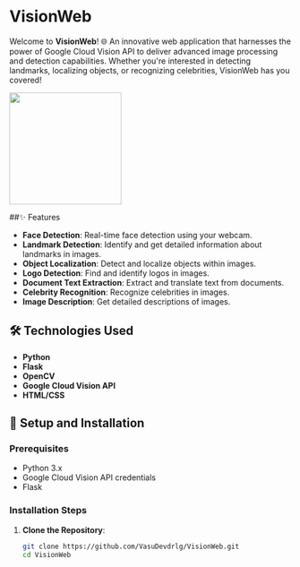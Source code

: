 # VisionWeb

Welcome to **VisionWeb**! 🌐 An innovative web application that harnesses the power of Google Cloud Vision API to deliver advanced image processing and detection capabilities. Whether you're interested in detecting landmarks, localizing objects, or recognizing celebrities, VisionWeb has you covered!




<img align='center' src="https://graph.org/file/367fcae7945d79450d9ce.jpg" width=200px>




##✨ Features

- **Face Detection**: Real-time face detection using your webcam.
- **Landmark Detection**: Identify and get detailed information about landmarks in images.
- **Object Localization**: Detect and localize objects within images.
- **Logo Detection**: Find and identify logos in images.
- **Document Text Extraction**: Extract and translate text from documents.
- **Celebrity Recognition**: Recognize celebrities in images.
- **Image Description**: Get detailed descriptions of images.

## 🛠️ Technologies Used

- **Python**
- **Flask**
- **OpenCV**
- **Google Cloud Vision API**
- **HTML/CSS**

## 🚀 Setup and Installation

### Prerequisites

- Python 3.x
- Google Cloud Vision API credentials
- Flask

### Installation Steps

1. **Clone the Repository**:
   ```bash
   git clone https://github.com/VasuDevdrlg/VisionWeb.git
   cd VisionWeb
